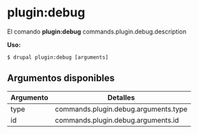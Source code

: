 # plugin:debug
El comando **plugin:debug** commands.plugin.debug.description

**Uso:**
```
$ drupal plugin:debug [arguments] 
```

## Argumentos disponibles
Argumento | Detalles
---------|-------------
type | commands.plugin.debug.arguments.type
id | commands.plugin.debug.arguments.id
